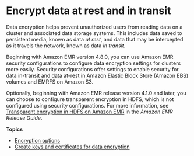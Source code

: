 # Encrypt data at rest and in transit<a name="emr-data-encryption"></a>

Data encryption helps prevent unauthorized users from reading data on a cluster and associated data storage systems\. This includes data saved to persistent media, known as data *at rest*, and data that may be intercepted as it travels the network, known as data *in transit*\.

Beginning with Amazon EMR version 4\.8\.0, you can use Amazon EMR security configurations to configure data encryption settings for clusters more easily\. Security configurations offer settings to enable security for data in\-transit and data at\-rest in Amazon Elastic Block Store \(Amazon EBS\) volumes and EMRFS on Amazon S3\. 

Optionally, beginning with Amazon EMR release version 4\.1\.0 and later, you can choose to configure transparent encryption in HDFS, which is not configured using security configurations\. For more information, see [Transparent encryption in HDFS on Amazon EMR](https://docs.aws.amazon.com/emr/latest/ReleaseGuide/emr-hdfs-config.html#emr-encryption-tdehdfs) in the *Amazon EMR Release Guide*\.

**Topics**
+ [Encryption options](emr-data-encryption-options.md)
+ [Create keys and certificates for data encryption](emr-encryption-enable.md)
